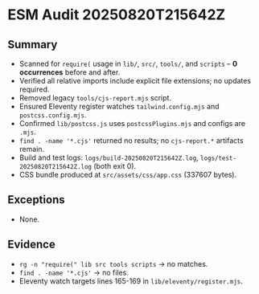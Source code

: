 # ESM Audit 20250820T215642Z

## Summary

- Scanned for `require(` usage in `lib/`, `src/`, `tools/`, and `scripts` – **0 occurrences** before and after.
- Verified all relative imports include explicit file extensions; no updates required.
- Removed legacy `tools/cjs-report.mjs` script.
- Ensured Eleventy register watches `tailwind.config.mjs` and `postcss.config.mjs`.
- Confirmed `lib/postcss.js` uses `postcssPlugins.mjs` and configs are `.mjs`.
- `find . -name '*.cjs'` returned no results; no `cjs-report.*` artifacts remain.
- Build and test logs: `logs/build-20250820T215642Z.log`, `logs/test-20250820T215642Z.log` (both exit 0).
- CSS bundle produced at `src/assets/css/app.css` (337607 bytes).

## Exceptions

- None.

## Evidence

- `rg -n "require(" lib src tools scripts` → no matches.
- `find . -name '*.cjs'` → no files.
- Eleventy watch targets lines 165-169 in `lib/eleventy/register.mjs`.
